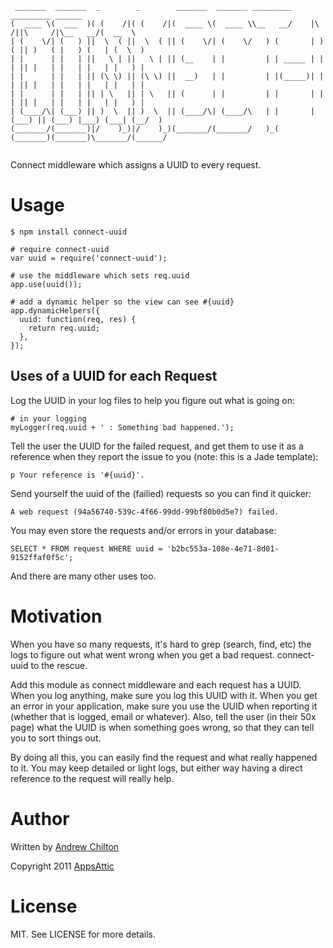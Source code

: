 ```
 _______  _______  _        _        _______  _______ _________                      _________ ______  
(  ____ \(  ___  )( (    /|( (    /|(  ____ \(  ____ \\__   __/    |\     /||\     /|\__   __/(  __  \ 
| (    \/| (   ) ||  \  ( ||  \  ( || (    \/| (    \/   ) (       | )   ( || )   ( |   ) (   | (  \  )
| |      | |   | ||   \ | ||   \ | || (__    | |         | | _____ | |   | || |   | |   | |   | |   ) |
| |      | |   | || (\ \) || (\ \) ||  __)   | |         | |(_____)| |   | || |   | |   | |   | |   | |
| |      | |   | || | \   || | \   || (      | |         | |       | |   | || |   | |   | |   | |   ) |
| (____/\| (___) || )  \  || )  \  || (____/\| (____/\   | |       | (___) || (___) |___) (___| (__/  )
(_______/(_______)|/    )_)|/    )_)(_______/(_______/   )_(       (_______)(_______)\_______/(______/ 
                                                                                                       
```

Connect middleware which assigns a UUID to every request.

# Usage #

    $ npm install connect-uuid

    # require connect-uuid
    var uuid = require('connect-uuid');

    # use the middleware which sets req.uuid
    app.use(uuid());

    # add a dynamic helper so the view can see #{uuid}
    app.dynamicHelpers({
      uuid: function(req, res) {
        return req.uuid;
      },
    });

## Uses of a UUID for each Request ##

Log the UUID in your log files to help you figure out what is going on:

    # in your logging
    myLogger(req.uuid + ' : Something bad happened.');

Tell the user the UUID for the failed request, and get them to use it as a reference when they report the issue to you
(note: this is a Jade template):

    p Your reference is '#{uuid}'.

Send yourself the uuid of the (failied) requests so you can find it quicker:

    A web request (94a56740-539c-4f66-99dd-99bf80b0d5e7) failed.

You may even store the requests and/or errors in your database:

    SELECT * FROM request WHERE uuid = 'b2bc553a-108e-4e71-8d01-9152ffaf0f5c';

And there are many other uses too.

# Motivation #

When you have so many requests, it's hard to grep (search, find, etc) the logs to figure out what went wrong when you
get a bad request. connect-uuid to the rescue.

Add this module as connect middleware and each request has a UUID. When you log anything, make sure you log this UUID
with it. When you get an error in your application, make sure you use the UUID when reporting it (whether that is
logged, email or whatever). Also, tell the user (in their 50x page) what the UUID is when something goes wrong, so that
they can tell you to sort things out.

By doing all this, you can easily find the request and what really happened to it. You may keep detailed or light logs,
but either way having a direct reference to the request will really help.

# Author #

Written by [Andrew Chilton](http://www.chilts.org/blog/)

Copyright 2011 [AppsAttic](http://www.appsattic.com/)

# License #

MIT. See LICENSE for more details.
